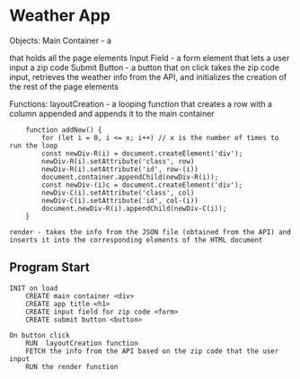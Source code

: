 # Weather App

Objects:
    Main Container - a <div> that holds all the page elements
    Input Field - a form element that lets a user input a zip code
    Submit Button - a button that on click takes the zip code input, retrieves the weather info from the API, and initializes the creation of the rest of the page elements

Functions:
    layoutCreation - a looping function that creates a row with a column appended and appends it to the main container

        function addNew() {
            for (let i = 0, i <= x; i++) // x is the number of times to run the loop
            const newDiv-R(i) = document.createElement('div');
            newDiv-R(i).setAttribute('class', row)
            newDiv-R(i).setAttribute('id', row-(i))
            document.container.appendChild(newDiv-R(i));
            const newDiv-(i)c = document.createElement('div');
            newDiv-C(i).setAttribute('class', col)
            newDiv-C(i).setAttribute('id', col-(i))
            document.newDiv-R(i).appendChild(newDiv-C(i));
        }

    render - takes the info from the JSON file (obtained from the API) and inserts it into the corresponding elements of the HTML document


## Program Start
    INIT on load
        CREATE main container <div>
        CREATE app title <h1>
        CREATE input field for zip code <form>
        CREATE submit button <button>

    On button click
        RUN  layoutCreation function
        FETCH the info from the API based on the zip code that the user input
        RUN the render function